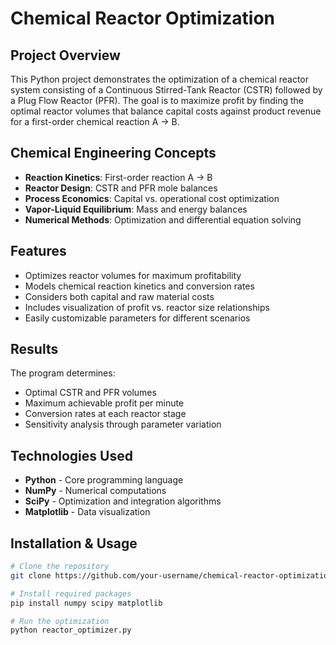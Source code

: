 # Chemical Reactor Optimization 

## Project Overview
This Python project demonstrates the optimization of a chemical reactor system consisting of a Continuous Stirred-Tank Reactor (CSTR) followed by a Plug Flow Reactor (PFR). The goal is to maximize profit by finding the optimal reactor volumes that balance capital costs against product revenue for a first-order chemical reaction A → B.

##  Chemical Engineering Concepts
- **Reaction Kinetics**: First-order reaction A → B
- **Reactor Design**: CSTR and PFR mole balances
- **Process Economics**: Capital vs. operational cost optimization
- **Vapor-Liquid Equilibrium**: Mass and energy balances
- **Numerical Methods**: Optimization and differential equation solving

## Features
- Optimizes reactor volumes for maximum profitability
- Models chemical reaction kinetics and conversion rates
- Considers both capital and raw material costs
- Includes visualization of profit vs. reactor size relationships
- Easily customizable parameters for different scenarios

## Results
The program determines:
- Optimal CSTR and PFR volumes
- Maximum achievable profit per minute
- Conversion rates at each reactor stage
- Sensitivity analysis through parameter variation

## Technologies Used
- **Python** - Core programming language
- **NumPy** - Numerical computations
- **SciPy** - Optimization and integration algorithms
- **Matplotlib** - Data visualization

## Installation & Usage
```bash
# Clone the repository
git clone https://github.com/your-username/chemical-reactor-optimization.git

# Install required packages
pip install numpy scipy matplotlib

# Run the optimization
python reactor_optimizer.py
